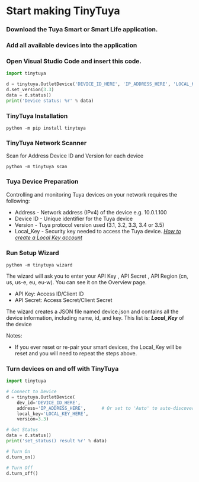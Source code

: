 # Start making TinyTuya
### Download the Tuya Smart or Smart Life application.
<!-- ![Smart Life](images/1.jpg) -->
### Add all available devices into the application
<!-- <img src="images/2.jpg" alt="drawing" style="width:200px;"/>
<img src="images/3.jpg" alt="drawing" style="width:200px;"/> -->

### Open Visual Studio Code and insert this code.

```python
import tinytuya

d = tinytuya.OutletDevice('DEVICE_ID_HERE', 'IP_ADDRESS_HERE', 'LOCAL_KEY_HERE')
d.set_version(3.3)
data = d.status() 
print('Device status: %r' % data)
```
### TinyTuya Installation
```
python -m pip install tinytuya
```
### TinyTuya Network Scanner
Scan for Address Device ID and Version for each device
```
python -m tinytuya scan
```

### Tuya Device Preparation
Controlling and monitoring Tuya devices on your network requires the following:

+ Address - Network address (IPv4) of the device e.g. 10.0.1.100
+ Device ID - Unique identifier for the Tuya device
+ Version - Tuya protocol version used (3.1, 3.2, 3.3, 3.4 or 3.5)
+ Local_Key - Security key needed to access the Tuya device.
_[How to create a Local Key account](https://drive.google.com/file/d/1vFOuHW5U2BTnTE89QYxYuNbrO_0VqXns/view?usp=sharing)_

### Run Setup Wizard
```
python -m tinytuya wizard
```
The wizard will ask you to enter your API Key , API Secret , API Region (cn, us, us-e, eu, eu-w). You can see it on the Overview page.
+ API Key: Access ID/Client ID
+ API Secret: Access Secret/Client Secret

The wizard creates a JSON file named device.json and contains all the device information, including name, id, and key. This list is: **_Local_Key_** of the device

Notes:
+ If you ever reset or re-pair your smart devices, the Local_Key will be reset and you will need to repeat the steps above.

### Turn devices on and off with TinyTuya
```python
import tinytuya

# Connect to Device
d = tinytuya.OutletDevice(
    dev_id='DEVICE_ID_HERE',
    address='IP_ADDRESS_HERE',      # Or set to 'Auto' to auto-discover IP address
    local_key='LOCAL_KEY_HERE', 
    version=3.3)

# Get Status
data = d.status() 
print('set_status() result %r' % data)

# Turn On
d.turn_on()

# Turn Off
d.turn_off()
```